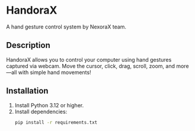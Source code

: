 # HandoraX
A hand gesture control system by NexoraX team.

## Description
HandoraX allows you to control your computer using hand gestures captured via webcam. Move the cursor, click, drag, scroll, zoom, and more—all with simple hand movements!

## Installation
1. Install Python 3.12 or higher.
2. Install dependencies:
   ```bash
   pip install -r requirements.txt